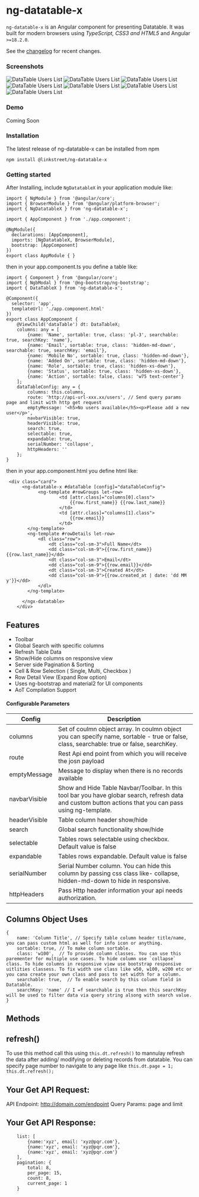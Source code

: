 # ng-datatable-x

`ng-datatable-x` is an Angular component for presenting Datatable.
It was built for modern browsers using _TypeScript, CSS3 and HTML5_ and Angular `>=18.2.0`.

See the [changelog](https://github.com/linkstreet/ng-datatable-x/blob/master/CHANGELOG.md) for recent changes.

### Screenshots

![DataTable Users List](screenshots/users.png)
![DataTable Users List](screenshots/users-expand.png)
![DataTable Users List](screenshots/users-select.png)
![DataTable Users List](screenshots/users-small.png)
![DataTable Users List](screenshots/users-search.png)
![DataTable Users List](screenshots/users-action.png)
![DataTable Users List](screenshots/table-responsive.png)

### Demo

Coming Soon

### Installation

The latest release of ng-datatable-x can be installed from npm

`npm install @linkstreet/ng-datatable-x`

### Getting started

After Installing, include `NgDatatableX` in your application module like:

```
import { NgModule } from '@angular/core';
import { BrowserModule } from '@angular/platform-browser';
import { NgDatatableX } from 'ng-datatable-x';

import { AppComponent } from './app.component';

@NgModule({
  declarations: [AppComponent],
  imports: [NgDatatableX, BrowserModule],
  bootstrap: [AppComponent]
})
export class AppModule { }
```

then in your app.component.ts you define a table like:

```
import { Component } from '@angular/core';
import { NgbModal } from '@ng-bootstrap/ng-bootstrap';
import { DataTableX } from 'ng-datatable-x';

@Component({
  selector: 'app',
  templateUrl: './app.component.html'
})
export class AppComponent {
    @ViewChild('dataTable') dt: DataTableX;
    columns: any = [
        {name: 'Name', sortable: true, class: 'pl-3', searchable: true, searchKey: 'name'},
        {name: 'Email', sortable: true, class: 'hidden-md-down', searchable: true, searchKey: 'email'},
        {name: 'Mobile No', sortable: true, class: 'hidden-md-down'},
        {name: 'Added On', sortable: true, class: 'hidden-md-down'},
        {name: 'Role', sortable: true, class: 'hidden-xs-down'},
        {name: 'Status', sortable: true, class: 'hidden-xs-down'},
        {name: 'Action', sortable: false, class: 'w75 text-center'}
    ];
    dataTableConfig: any = {
        columns: this.columns,
        route: 'http://api-url-xxx.xx/users', // Send query params page and limit with http get request
        emptyMessage: '<h5>No users available</h5><p>Please add a new user</p>',
        navbarVisible: true,
        headerVisible: true,
        search: true,
        selectable: true,
        expandable: true,
        serialNumber: 'collapse',
        httpHeaders: ''
    };
}
```

then in your app.component.html you define html like:

```
 <div class="card">
      <ng-datatable-x #dataTable [config]="dataTableConfig">
            <ng-template #rowGroups let-row>
                    <td [attr.class]="columns[0].class">
                        {{row.first_name}} {{row.last_name}}
                    </td>
                    <td [attr.class]="columns[1].class">
                        {{row.email}}
                    </td>
        </ng-template>
        <ng-template #rowDetails let-row>
            <dl class="row">
                <dt class="col-sm-3">Full Name</dt>
                <dd class="col-sm-9">{{row.first_name}} {{row.last_name}}</dd>
                <dt class="col-sm-3">Email</dt>
                <dd class="col-sm-9">{{row.email}}</dd>
                <dt class="col-sm-3">Created At</dt>
                <dd class="col-sm-9">{{row.created_at | date: 'dd MM y'}}</dd>
            </dl>
        </ng-template>

      </ngx-datatable>
    </div>
```

## Features

- Toolbar
- Global Search with specific columns
- Refresh Table Data
- Show/Hide columns on responsive view
- Server side Pagination & Sorting
- Cell & Row Selection ( Single, Multi, Checkbox )
- Row Detail View (Expand Row option)
- Uses ng-bootstrap and material2 for UI components
- AoT Compilation Support

#### Configurable Parameters

| Config        | Description                                                                                                                                              |
| ------------- | -------------------------------------------------------------------------------------------------------------------------------------------------------- |
| columns       | Set of coulmn object array. In coulmn object you can specify name, sortable - true or false, class, searchable: true or false, searchKey.                |
| route         | Rest Api end point from which you will receive the josn payload                                                                                          |
| emptyMessage  | Message to display when there is no records available                                                                                                    |
| navbarVisible | Show and Hide Table Navbar/Toolbar. In this tool bar you have globar search, refresh data and custom button actions that you can pass using ng-template. |
| headerVisible | Table column header show/hide                                                                                                                            |
| search        | Global search functionality show/hide                                                                                                                    |
| selectable    | Tables rows selectable using checkbox. Default value is false                                                                                            |
| expandable    | Tables rows expandable. Default value is false                                                                                                           |
| serialNumber  | Serial Number column. You can hide this column by passing css class like- collapse, hidden-md-down to hide in responsive.                                |
| httpHeaders   | Pass Http header information your api needs authorization.                                                                                               |

## Columns Object Uses

```
{
    name: 'Column Title', // Specify table column header title/name, you can pass custom html as well for info icon or anything.
    sortable: true, // To make column sortable.
    class: 'w100',  // To provide column classes. You can use this parementer for multiple use cases. To hide column use `collapse` class. To hide columns in responsive view use bootstrap responsive uitlities classess. To fix width use class like w50, w100, w200 etc or you cana create your own class and pass to set width for a column.
    searchable: true,  // To enable search by this column field in Datatable.
    searchKey: 'name' // I =f searchable is true then this searchKey will be used to filter data via query string alsong with search value.
}
```

## Methods

## refresh()

To use this method call this using `this.dt.refresh()` to mannulay refresh the data after adding/ modifying or deleting records from datatable. You can specify page number to navigate to any page like `this.dt.page = 1; this.dt.refresh();`

## Your Get API Request:

API Endpoint: http://domain.com/endpoint
Query Params: page and limit

## Your Get API Response:

```
    list: [
        {name:'xyz', email: 'xyz@pqr.com'},
        {name:'xyz', email: 'xyz@pqr.com'},
        {name:'xyz', email: 'xyz@pqr.com'}
    ],
    pagination: {
        total: 8,
        per_page: 15,
        count: 8,
        current_page: 1
    }
```
